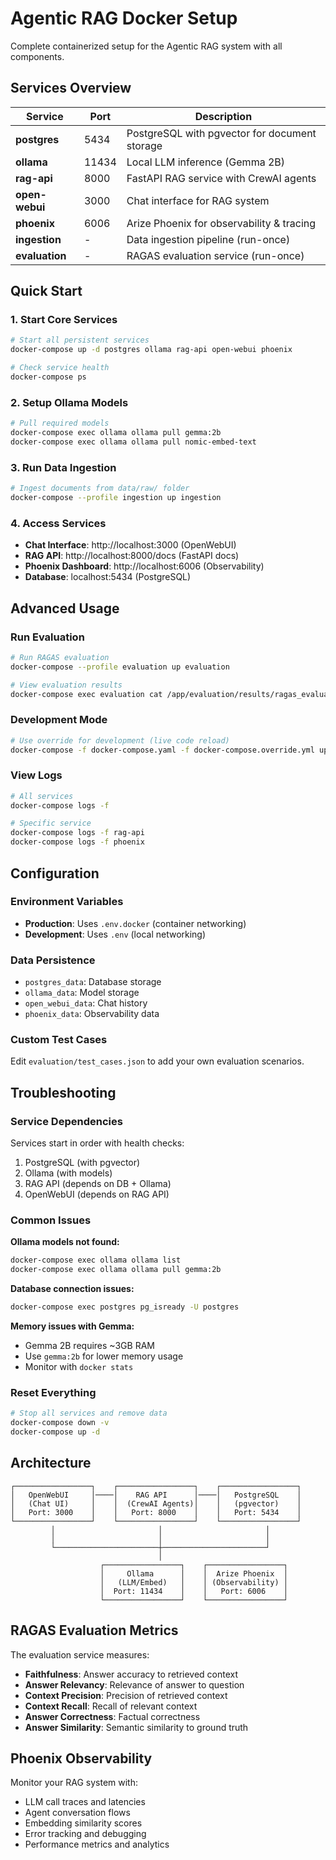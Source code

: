 # Agentic RAG Docker Setup

Complete containerized setup for the Agentic RAG system with all components.

## Services Overview

| Service | Port | Description |
|---------|------|-------------|
| **postgres** | 5434 | PostgreSQL with pgvector for document storage |
| **ollama** | 11434 | Local LLM inference (Gemma 2B) |
| **rag-api** | 8000 | FastAPI RAG service with CrewAI agents |
| **open-webui** | 3000 | Chat interface for RAG system |
| **phoenix** | 6006 | Arize Phoenix for observability & tracing |
| **ingestion** | - | Data ingestion pipeline (run-once) |
| **evaluation** | - | RAGAS evaluation service (run-once) |

## Quick Start

### 1. Start Core Services
```bash
# Start all persistent services
docker-compose up -d postgres ollama rag-api open-webui phoenix

# Check service health
docker-compose ps
```

### 2. Setup Ollama Models
```bash
# Pull required models
docker-compose exec ollama ollama pull gemma:2b
docker-compose exec ollama ollama pull nomic-embed-text
```

### 3. Run Data Ingestion
```bash
# Ingest documents from data/raw/ folder
docker-compose --profile ingestion up ingestion
```

### 4. Access Services
- **Chat Interface**: http://localhost:3000 (OpenWebUI)
- **RAG API**: http://localhost:8000/docs (FastAPI docs)
- **Phoenix Dashboard**: http://localhost:6006 (Observability)
- **Database**: localhost:5434 (PostgreSQL)

## Advanced Usage

### Run Evaluation
```bash
# Run RAGAS evaluation
docker-compose --profile evaluation up evaluation

# View evaluation results
docker-compose exec evaluation cat /app/evaluation/results/ragas_evaluation_report.json
```

### Development Mode
```bash
# Use override for development (live code reload)
docker-compose -f docker-compose.yaml -f docker-compose.override.yml up -d
```

### View Logs
```bash
# All services
docker-compose logs -f

# Specific service
docker-compose logs -f rag-api
docker-compose logs -f phoenix
```

## Configuration

### Environment Variables
- **Production**: Uses `.env.docker` (container networking)
- **Development**: Uses `.env` (local networking)

### Data Persistence
- `postgres_data`: Database storage
- `ollama_data`: Model storage
- `open_webui_data`: Chat history
- `phoenix_data`: Observability data

### Custom Test Cases
Edit `evaluation/test_cases.json` to add your own evaluation scenarios.

## Troubleshooting

### Service Dependencies
Services start in order with health checks:
1. PostgreSQL (with pgvector)
2. Ollama (with models)
3. RAG API (depends on DB + Ollama)
4. OpenWebUI (depends on RAG API)

### Common Issues

**Ollama models not found:**
```bash
docker-compose exec ollama ollama list
docker-compose exec ollama ollama pull gemma:2b
```

**Database connection issues:**
```bash
docker-compose exec postgres pg_isready -U postgres
```

**Memory issues with Gemma:**
- Gemma 2B requires ~3GB RAM
- Use `gemma:2b` for lower memory usage
- Monitor with `docker stats`

### Reset Everything
```bash
# Stop all services and remove data
docker-compose down -v
docker-compose up -d
```

## Architecture

```
┌─────────────────┐    ┌─────────────────┐    ┌─────────────────┐
│   OpenWebUI     │────│    RAG API      │────│   PostgreSQL    │
│   (Chat UI)     │    │  (CrewAI Agents)│    │   (pgvector)    │
│   Port: 3000    │    │   Port: 8000    │    │   Port: 5434    │
└─────────────────┘    └─────────────────┘    └─────────────────┘
         │                       │                       │
         │                       │                       │
         └───────────────────────┼───────────────────────┘
                                 │
                    ┌─────────────────┐    ┌─────────────────┐
                    │     Ollama      │    │  Arize Phoenix  │
                    │   (LLM/Embed)   │    │ (Observability) │
                    │  Port: 11434    │    │   Port: 6006    │
                    └─────────────────┘    └─────────────────┘
```

## RAGAS Evaluation Metrics

The evaluation service measures:
- **Faithfulness**: Answer accuracy to retrieved context
- **Answer Relevancy**: Relevance of answer to question
- **Context Precision**: Precision of retrieved context
- **Context Recall**: Recall of relevant context
- **Answer Correctness**: Factual correctness
- **Answer Similarity**: Semantic similarity to ground truth

## Phoenix Observability

Monitor your RAG system with:
- LLM call traces and latencies
- Agent conversation flows
- Embedding similarity scores
- Error tracking and debugging
- Performance metrics and analytics
